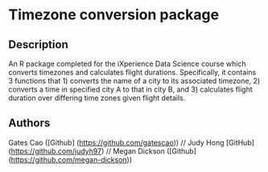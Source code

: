 # Timezone conversion package

## Description

An R package completed for the iXperience Data Science course which converts timezones and calculates flight durations. Specifically, it contains 3 functions that 1) converts the name of a city to its associated timezone, 2) converts a time in specified city A to that in city B, and 3) calculates flight duration over differing time zones given flight details. 

## Authors 
Gates Cao ([Github] (https://github.com/gatescao)) // Judy Hong [GitHub] (https://github.com/judyh97) // Megan Dickson ([Github] (https://github.com/megan-dickson))


